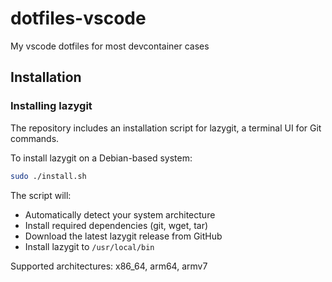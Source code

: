 # dotfiles-vscode
My vscode dotfiles for most devcontainer cases

## Installation

### Installing lazygit

The repository includes an installation script for lazygit, a terminal UI for Git commands.

To install lazygit on a Debian-based system:

```bash
sudo ./install.sh
```

The script will:
- Automatically detect your system architecture
- Install required dependencies (git, wget, tar)
- Download the latest lazygit release from GitHub
- Install lazygit to `/usr/local/bin`

Supported architectures: x86_64, arm64, armv7
